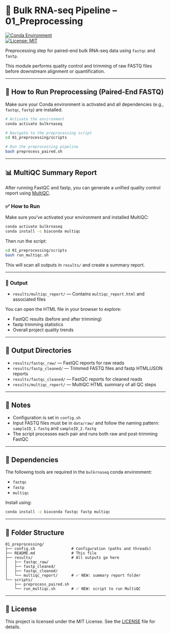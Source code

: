 # 🧬 Bulk RNA-seq Pipeline – 01_Preprocessing

[![Conda Environment](https://img.shields.io/badge/env-conda-blue)](https://docs.conda.io/)  
[![License: MIT](https://img.shields.io/badge/license-MIT-blue.svg)](../LICENSE)

Preprocessing step for paired-end bulk RNA-seq data using `fastqc` and `fastp`.

This module performs quality control and trimming of raw FASTQ files before downstream alignment or quantification.

---

## 🚀 How to Run Preprocessing (Paired-End FASTQ)

Make sure your Conda environment is activated and all dependencies (e.g., `fastqc`, `fastp`) are installed.

```bash
# Activate the environment
conda activate bulkrnaseq

# Navigate to the preprocessing script
cd 01_preprocessing/scripts

# Run the preprocessing pipeline
bash preprocess_paired.sh
```

---

## 📊 MultiQC Summary Report

After running FastQC and fastp, you can generate a unified quality control report using [MultiQC](https://multiqc.info/).

### ✅ How to Run

Make sure you’ve activated your environment and installed MultiQC:

```bash
conda activate bulkrnaseq
conda install -c bioconda multiqc
```

Then run the script:

```bash
cd 01_preprocessing/scripts
bash run_multiqc.sh
```

This will scan all outputs in `results/` and create a summary report.

---

### 📂 Output

- `results/multiqc_report/` — Contains `multiqc_report.html` and associated files

You can open the HTML file in your browser to explore:
- FastQC results (before and after trimming)
- fastp trimming statistics
- Overall project quality trends

---

## 📂 Output Directories

- `results/fastqc_raw/` — FastQC reports for raw reads  
- `results/fastp_cleaned/` — Trimmed FASTQ files and fastp HTML/JSON reports  
- `results/fastqc_cleaned/` — FastQC reports for cleaned reads  
- `results/multiqc_report/` — MultiQC HTML summary of all QC steps

---

## 📎 Notes

- Configuration is set in `config.sh`  
- Input FASTQ files must be in `data/raw/` and follow the naming pattern:  
  `sampleID_1.fastq` and `sampleID_2.fastq`  
- The script processes each pair and runs both raw and post-trimming FastQC

---

## 🔧 Dependencies

The following tools are required in the `bulkrnaseq` conda environment:

- `fastqc`  
- `fastp`  
- `multiqc`

Install using:

```bash
conda install -c bioconda fastqc fastp multiqc
```

---

## 📁 Folder Structure

```
01_preprocessing/
├── config.sh                # Configuration (paths and threads)
├── README.md                # This file
├── results/                 # All outputs go here
│   ├── fastqc_raw/
│   ├── fastp_cleaned/
│   ├── fastqc_cleaned/
│   └── multiqc_report/      # ✅ NEW: summary report folder
└── scripts/
    ├── preprocess_paired.sh
    └── run_multiqc.sh       # ✅ NEW: script to run MultiQC
```

---

## 📘 License

This project is licensed under the MIT License. See the [LICENSE](../LICENSE) file for details.
